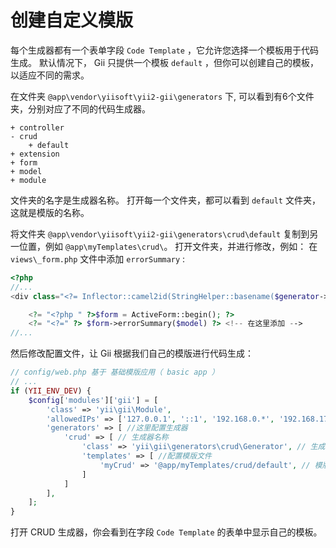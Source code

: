 创建自定义模版
===========================

每个生成器都有一个表单字段 `Code Template` ，它允许您选择一个模板用于代码生成。
默认情况下， Gii 只提供一个模板 `default` ，但你可以创建自己的模板，以适应不同的需求。

在文件夹 `@app\vendor\yiisoft\yii2-gii\generators` 下, 可以看到有6个文件夹，分别对应了不同的代码生成器。

```
+ controller
- crud
    + default
+ extension
+ form
+ model
+ module
```

文件夹的名字是生成器名称。 打开每一个文件夹，都可以看到 `default` 文件夹，这就是模版的名称。

将文件夹 `@app\vendor\yiisoft\yii2-gii\generators\crud\default` 复制到另一位置，例如 `@app\myTemplates\crud\`。
打开文件夹，并进行修改，例如： 在 `views\_form.php` 文件中添加 `errorSummary` :

```php
<?php
//...
<div class="<?= Inflector::camel2id(StringHelper::basename($generator->modelClass)) ?>-form">

    <?= "<?php " ?>$form = ActiveForm::begin(); ?>
    <?= "<?=" ?> $form->errorSummary($model) ?> <!-- 在这里添加 -->
//...
```

然后修改配置文件，让 Gii 根据我们自己的模版进行代码生成：

```php
// config/web.php 基于 基础模版应用（ basic app ）
// ...
if (YII_ENV_DEV) {    
    $config['modules']['gii'] = [
        'class' => 'yii\gii\Module',      
        'allowedIPs' => ['127.0.0.1', '::1', '192.168.0.*', '192.168.178.20', '172.16.0.0/12'],  
        'generators' => [ //这里配置生成器
            'crud' => [ // 生成器名称
                'class' => 'yii\gii\generators\crud\Generator', // 生成器类
                'templates' => [ //配置模版文件
                    'myCrud' => '@app/myTemplates/crud/default', // 模版名称 => 模版路径
                ]
            ]
        ],
    ];
}
```

打开 CRUD 生成器，你会看到在字段 `Code Template` 的表单中显示自己的模板。
